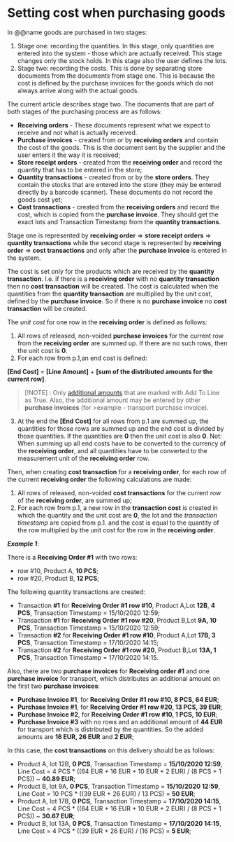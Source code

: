 # Setting cost when purchasing goods

In @@name goods are purchased in two stages:
 
1. Stage one: recording the quantities. In this stage, only quantities are entered into the system - those which are actually received. This stage changes only the stock holds. In this stage also the user defines the lots.
2. Stage two: recording the costs. This is done by separating store documents from the documents from stage one. This is because the cost is defined by the purchase invoices for the goods which do not always arrive along with the actual goods.

The current article describes stage two. The documents that are part of both stages of the purchasing process are as follows:
 
- **Receiving orders** - These documents represent what we expect to receive and not what is actually received.
- **Purchase invoices** - created from or by **receiving orders** and contain the cost of the goods. This is the document sent by the supplier and the user enters it the way it is received;
- **Store receipt orders** - created from the **receiving order** and record the quantity that has to be entered in the store;
- **Quantity transactions** - created from or by the **store orders**. They contain the stocks that are entered into the store (they may be entered directly by a barcode scanner). These documents do not record the goods cost yet;
- **Cost transactions** - created from the **receiving orders** and record the cost, which is copied from the **purchase invoice**. They should get the exact lots and Transaction Timestamp from the **quantity transactions**.

Stage one is represented by **receiving order** => **store receipt orders** => **quantity transactions** while the second stage is represented by **receiving order** => **cost transactions** and only after the **purchase invoice** is entered in the system.
 
The cost is set only for the products which are received by the **quantity transaction**. I.e. if there is a **receiving order** with no **quantity transaction** then no **cost transaction** will be created. The cost is calculated when the quantities from the **quantity transaction** are multiplied by the unit cost, defined by the **purchase invoice**. So if there is no **purchase invoice** no **cost transaction** will be created. 
 
The *unit cost* for one row in the **receiving order** is defined as follows:
 
1. All rows of released, non-voided **purchase invoices** for the current row from the **receiving order** are summed up. If there are no such rows, then the unit cost is **0**. 
2. For each row from p.1,an end cost is defined: 

**[End Cost]** = **[Line Amount]** + **[sum of the distributed amounts for the current row]**. 

>[!NOTE] : Only [additional amounts](https://docs.erp.net/tech/advanced/document-amounts/index.html) that are 
>marked with Add To Line as True. Also, the additional amount may be entered by other **purchase invoices** (for >example - transport purchase invoice).

3. At the end the **[End Cost]** for all rows from p.1 are summed up, the quantities for those rows are summed up and the end cost is divided by those quantities. If the quantities are **0** then the unit cost is also **0**. 
Not: When summing up all end costs have to be converted to the currency of the **receiving order**, and all quantities have to be converted to the measurement unit of the **receiving order** row.

Then, when creating **cost transaction** for a **receiving order**, for each row of the current **receiving order** the following calculations are made:
 
1. All rows of released, non-voided **cost transactions** for the current row of the **receiving order**, are summed up;
2. For each row from p.1, a new row in the **transaction cost** is created in which the quantity and the unit cost are **0**, the lot and the *transaction timestamp* are copied from p.1. and the cost is equal to the quantity of the row multiplied by the unit cost for the row in the **receiving order**.
 
***Example 1***:
 
There is a **Receiving Order #1** with two rows:
 
- row #10, Product A, **10 PCS**;
- row #20, Product B, **12 PCS**;

The following quantity transactions are created:
 
- Transaction **#1** for **Receiving Order #1 row #10**, Product A,Lot **12B**, **4 PCS**, Transaction Timestamp = 15/10/2020 12:59;
- Transaction **#1** for **Receiving Order #1 row #20**, Product B,Lot **9A, 10 PCS**, Transaction Timestamp = 15/10/2020 12:59;
- Transaction **#2** for **Receiving Order #1 row #10**, Product A,Lot **17B, 3 PCS**, Transaction Timestamp = 17/10/2020 14:15;
- Transaction **#2** for **Receiving Order #1 row #20**, Product B,Lot **13A, 1 PCS**, Transaction Timestamp = 17/10/2020 14:15.

Also, there are two **purchase invoices** for **Receiving order #1** and one **purchase invoice** for transport, which distributes an additional amount on the first two **purchase invoices**:
 
- **Purchase Invoice #1**, for **Receiving Order #1 row #10, 8 PCS, 64 EUR**;
- **Purchase Invoice #1**, for **Receiving Order #1 row #20, 13 PCS, 39 EUR**;
- **Purchase Invoice #2**, for **Receiving Order #1 row #10, 1 PCS, 10 EUR**;
- **Purchase Invoice #3** with no rows and an additional amount of **44 EUR** for transport which is distributed by the quantities. So the added amounts are **16 EUR, 26 EUR** and **2 EUR**;

In this case, the **cost transactions** on this delivery should be as follows:
 
- Product A, lot 12B, **0 PCS**, Transaction Timestamp = **15/10/2020 12:59**, Line Cost = 4 PCS * ((64 EUR + 16 EUR + 10 EUR + 2 EUR) / (8 PCS + 1 PCS)) ~ **40.89 EUR**;
- Product B, lot 9A, **0 PCS**, Transaction Timestamp = **15/10/2020 12:59**, Line Cost = 10 PCS * ((39 EUR + 26 EUR) / 13 PCS) = **50 EUR**;
- Product A, lot 17B, **0 PCS**, Transaction Timestamp = **17/10/2020 14:15**, Line Cost = 4 PCS * ((64 EUR + 16 EUR + 10 EUR + 2 EUR) / (8 PCS + 1 PCS)) ~ **30.67 EUR**;
- Product B, lot 13A, **0 PCS**, Transaction Timestamp = **17/10/2020 14:15**, Line Cost = 4 PCS * ((39 EUR + 26 EUR) / (16 PCS) = **5 EUR**;

